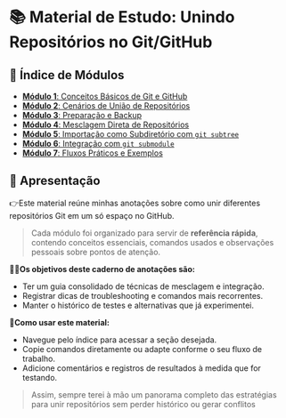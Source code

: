 # 📚 Material de Estudo: Unindo Repositórios no Git/GitHub

## 📑 Índice de Módulos

- [**Módulo 1**: Conceitos Básicos de Git e GitHub](#modulos1-4.md)
- [**Módulo 2**: Cenários de União de Repositórios](#modulos1-4.md) 
- [**Módulo 3**: Preparação e Backup](#modulos1-4.md)
- [**Módulo 4**: Mesclagem Direta de Repositórios](#modulos1-4.md)  
- [**Módulo 5**: Importação como Subdiretório com `git subtree`](#modulos5-7.md)
- [**Módulo 6**: Integração com `git submodule`](#modulos5-7.md) 
- [**Módulo 7**: Fluxos Práticos e Exemplos](#modulos5-7.md)  

## 📌 Apresentação

👉Este material reúne minhas anotações sobre como unir diferentes repositórios Git em um só espaço no GitHub.  

>Cada módulo foi organizado para servir de **referência rápida**, contendo conceitos essenciais, comandos usados e observações pessoais sobre pontos de atenção.  

🙋‍♂️**Os objetivos deste caderno de anotações são:**  
- Ter um guia consolidado de técnicas de mesclagem e integração.  
- Registrar dicas de troubleshooting e comandos mais recorrentes.  
- Manter o histórico de testes e alternativas que já experimentei.  

👀**Como usar este material:**  
- Navegue pelo índice para acessar a seção desejada.  
- Copie comandos diretamente ou adapte conforme o seu fluxo de trabalho.  
- Adicione comentários e registros de resultados à medida que for testando.  

>Assim, sempre terei à mão um panorama completo das estratégias para unir repositórios sem perder histórico ou gerar conflitos 
